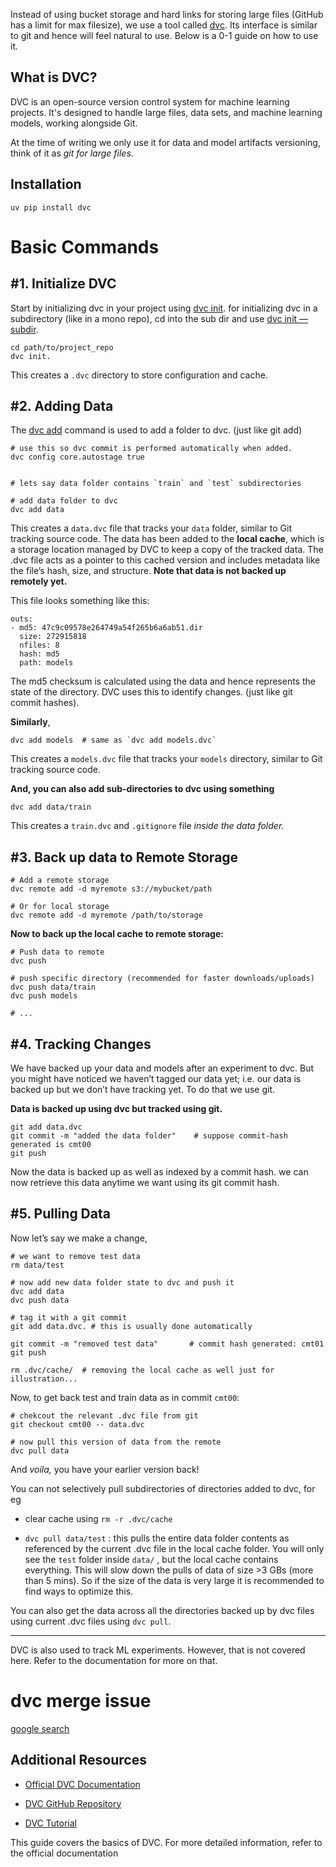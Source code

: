 Instead of using bucket storage and hard links for storing large files (GitHub has a limit for max filesize), we use a tool called [dvc](https://dvc.org/doc). Its interface is similar to git and hence will feel natural to use. Below is a 0-1 guide on how to use it.

## What is DVC?

DVC is an open-source version control system for machine learning projects. It's designed to handle large files, data sets, and machine learning models, working alongside Git.

At the time of writing we only use it for data and model artifacts versioning, think of it as _git for large files_.

## Installation

```
uv pip install dvc
```

# Basic Commands

## #1. Initialize DVC

Start by initializing dvc in your project using [dvc init](https://dvc.org/doc/command-reference/init). for initializing dvc in a subdirectory (like in a mono repo), cd into the sub dir and use [dvc init —subdir](https://dvc.org/doc/command-reference/init#initializing-dvc-in-subdirectories).

```
cd path/to/project_repo 
dvc init.  
```

This creates a `.dvc` directory to store configuration and cache.

## #2. Adding Data

The [dvc add](https://dvc.org/doc/command-reference/add) command is used to add a folder to dvc. (just like git add)

```
# use this so dvc commit is performed automatically when added.
dvc config core.autostage true 


# lets say data folder contains `train` and `test` subdirectories

# add data folder to dvc
dvc add data 
```

This creates a `data.dvc` file that tracks your `data` folder, similar to Git tracking source code. The data has been added to the **local cache**, which is a storage location managed by DVC to keep a copy of the tracked data. The .dvc file acts as a pointer to this cached version and includes metadata like the file’s hash, size, and structure. **Note that data is not backed up remotely yet.**

This file looks something like this:

```
outs:
- md5: 47c9c09578e264749a54f265b6a6ab51.dir
  size: 272915818
  nfiles: 8
  hash: md5
  path: models
```

The md5 checksum is calculated using the data and hence represents the state of the directory. DVC uses this to identify changes. (just like git commit hashes).

**Similarly**,

```
dvc add models  # same as `dvc add models.dvc`
```

This creates a `models.dvc` file that tracks your `models` directory, similar to Git tracking source code.

**And, you can also add sub-directories to dvc using something**

```
dvc add data/train
```

This creates a `train.dvc` and `.gitignore` file _inside the data folder._

## #3. Back up data to Remote Storage

```
# Add a remote storage
dvc remote add -d myremote s3://mybucket/path

# Or for local storage
dvc remote add -d myremote /path/to/storage
```

**Now to back up the local cache to remote storage:**

```
# Push data to remote
dvc push

# push specific directory (recommended for faster downloads/uploads)
dvc push data/train 
dvc push models

# ...
```

## #4. Tracking Changes

We have backed up your data and models after an experiment to dvc. But you might have noticed we haven’t tagged our data yet; i.e. our data is backed up but we don’t have tracking yet. To do that we use git.

**Data is backed up using dvc but tracked using git.**

```
git add data.dvc
git commit -m "added the data folder"    # suppose commit-hash generated is cmt00
git push
```

Now the data is backed up as well as indexed by a commit hash. we can now retrieve this data anytime we want using its git commit hash.

## #5. Pulling Data

Now let’s say we make a change,

```
# we want to remove test data
rm data/test

# now add new data folder state to dvc and push it
dvc add data
dvc push data

# tag it with a git commit
git add data.dvc. # this is usually done automatically 

git commit -m "removed test data"       # commit hash generated: cmt01
git push

rm .dvc/cache/  # removing the local cache as well just for illustration...
```

Now, to get back test and train data as in commit `cmt00`:

```
# chekcout the relevant .dvc file from git
git checkout cmt00 -- data.dvc

# now pull this version of data from the remote
dvc pull data
```

And _voila,_ you have your earlier version back!

You can not selectively pull subdirectories of directories added to dvc, for eg

- clear cache using `rm -r .dvc/cache`
    
- `dvc pull data/test` : this pulls the entire data folder contents as referenced by the current .dvc file in the local cache folder. You will only see the `test` folder inside `data/` , but the local cache contains everything. This will slow down the pulls of data of size >3 GBs (more than 5 mins). So if the size of the data is very large it is recommended to find ways to optimize this.
    

You can also get the data across all the directories backed up by dvc files using current .dvc files using `dvc pull`.

---

DVC is also used to track ML experiments. However, that is not covered here. Refer to the documentation for more on that.



# dvc merge issue
[google search](https://www.google.com/search?q=how+to+do+dvc+merge&sca_esv=0cd5d31f344aa732&ei=F0-TZ4vXGK_z4-EPqpuJ-A0&ved=0ahUKEwjLvtuM-I2LAxWv-TgGHapNAt8Q4dUDCBA&uact=5&oq=how+to+do+dvc+merge&gs_lp=Egxnd3Mtd2l6LXNlcnAiE2hvdyB0byBkbyBkdmMgbWVyZ2UyBxAAGLADGB4yBxAAGLADGB4yDhAAGIAEGLADGIYDGIoFMg4QABiABBiwAxiGAxiKBTIOEAAYgAQYsAMYhgMYigUyDhAAGIAEGLADGIYDGIoFMgsQABiABBiwAxiiBDIIEAAYsAMY7wUyCBAAGLADGO8FMgsQABiABBiwAxiiBEjbDlDIBVjHDXABeACQAQCYAckBoAGNDKoBBTAuOC4xuAEDyAEA-AEBmAIBoAICmAMAiAYBkAYKkgcBMaAH2yo&sclient=gws-wiz-serp)
## Additional Resources

- [Official DVC Documentation](https://dvc.org/doc)
    
- [DVC GitHub Repository](https://github.com/iterative/dvc)
    
- [DVC Tutorial](https://dvc.org/doc/tutorial)
    

This guide covers the basics of DVC. For more detailed information, refer to the official documentation





